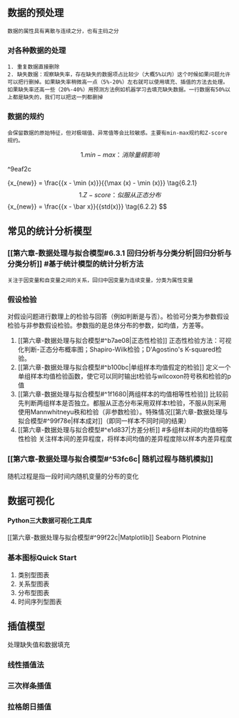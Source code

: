 ## 数据的预处理

	数据的属性具有离散与连续之分，也有主码之分
### 对各种数据的处理

	1. 重复数据直接删除
	2. 缺失数据：观察缺失率，存在缺失的数据项占比较少（大概5%以内）这个时候如果问题允许可以把行删掉。如果缺失率稍微高一点（5%-20%）左右就可以使用填充、插值的方法去处理。如果缺失率还高一些（20%-40%）用预测方法例如机器学习去填充缺失数据。一行数据有50%以上都是缺失的，我们可以把这一列都删掉
### 数据的规约
	会保留数据的原始特征，但对极端值、异常值等会比较敏感。主要有min-max规约和Z-score规约。
$$
		1.  min-max：消除量纲影响 
$$

^9eaf2c

{x_{new}} = \frac{{x - \min (x)}}{{\max (x) - \min (x)}}    \tag{6.2.1}
$$
		1. Z-score： 似服从正态分布$$
{x_{new}} = \frac{{x - \bar x}}{{std(x)}}   \tag{6.2.2}
$$

## 常见的统计分析模型

### [[第六章-数据处理与拟合模型#6.3.1 回归分析与分类分析|回归分析与分类分析]] #基于统计模型的统计分析方法
	关注于因变量和自变量之间的关系，回归中因变量为连续变量，分类为属性变量

### 假设检验

对假设问题进行数理上的检验与回答（例如判断是与否）。检验可分类为参数假设检验与非参数假设检验。参数指的是总体分布的参数，如均值，方差等。

1.  [[第六章-数据处理与拟合模型#^b7ae08|正态性检验]]
	正态性检验方法：可视化判断-正态分布概率图；Shapiro-Wilk检验；D'Agostino's K-squared检验。
2. [[第六章-数据处理与拟合模型#^b100bc|单组样本均值假定的检验]]
	 定义一个单组样本均值检验函数，使它可以同时输出t检验与wilcoxon符号秩和检验的p值
3. [[第六章-数据处理与拟合模型#^1f1680|两组样本的均值相等性检验]]
	 比较前先判断两组样本是否独立。都服从正态分布采用双样本t检验，不服从则采用使用Mannwhitneyu秩和检验（非参数检验）。特殊情况[[第六章-数据处理与拟合模型#^99f78e|样本成对]]（即同一样本不同时间的结果）
4. [[第六章-数据处理与拟合模型#^e1d837|方差分析]] #多组样本间的均值相等性检验
	 关注样本间的差异程度，将样本间均值的差异程度除以样本内差异程度
### [[第六章-数据处理与拟合模型#^53fc6c| 随机过程与随机模拟]]
随机过程是指一段时间内随机变量的分布的变化

## 数据可视化

#### Python三大数据可视化工具库

[[第六章-数据处理与拟合模型#^99f22c|Matplotlib]] Seaborn Plotnine
### 基本图标Quick Start

1. 类别型图表
2. 关系型图表
3. 分布型图表
4. 时间序列型图表

## 插值模型

处理缺失值和数据填充
### 线性插值法
### 三次样条插值
### 拉格朗日插值